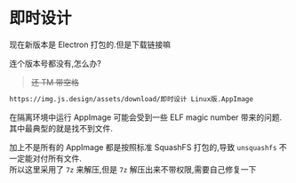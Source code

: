 # 即时设计

现在新版本是 Electron 打包的.但是下载链接嘛

连个版本号都没有,怎么办?

> ~~还 TM 带空格~~

```txt
https://img.js.design/assets/download/即时设计 Linux版.AppImage
```

在隔离环境中运行 AppImage 可能会受到一些 ELF magic number 带来的问题.  
其中最典型的就是找不到文件.

加上不是所有的 AppImage 都是按照标准 SquashFS 打包的,导致 `unsquashfs` 不一定能对付所有文件.  
所以这里采用了 `7z` 来解压,但是 `7z` 解压出来不带权限,需要自己修复一下
